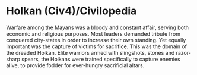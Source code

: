 # Holkan (Civ4)/Civilopedia

Warfare among the Mayans was a bloody and constant affair, serving both economic and religious purposes. Most leaders demanded tribute from conquered city-states in order to increase their own standing. Yet equally important was the capture of victims for sacrifice. This was the domain of the dreaded Holkan. Elite warriors armed with slingshots, stones and razor-sharp spears, the Holkans were trained specifically to capture enemies alive, to provide fodder for ever-hungry sacrificial altars.